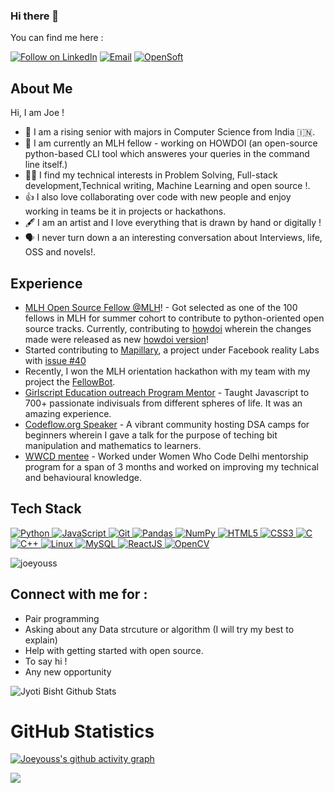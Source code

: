 ### Hi there 👋

<!--
**joeyouss/joeyouss** is a ✨ _special_ ✨ repository because its `README.md` (this file) appears on your GitHub profile.
-->
You can find me here :
<p align="left">
  <a href="https://www.linkedin.com/in/jyoti-bisht-9299181b1/"><img title="Follow on LinkedIn" src="https://img.shields.io/badge/LinkedIn-0077B5?style=for-the-badge&logo=linkedin&logoColor=white"/></a>
  <a href="mailto:jyotibisht6114@gmail.com"><img title="Email" src="https://img.shields.io/badge/Gmail-D14836?style=for-the-badge&logo=gmail&logoColor=white"/></a>
  <a href="https://hashnode.com/@Joeyous"><img title="OpenSoft" src="https://img.shields.io/badge/Hashnode-2962FF?style=for-the-badge&logo=hashnode&logoColor=white"/></a>  

## About Me
Hi, I am Joe !
- 🔭 I am a rising senior with majors in Computer Science from India 🇮🇳.
- 🌱 I am currently an MLH fellow - working on HOWDOI (an open-source python-based CLI tool which answeres your queries in the command line itself.)
- 👩‍💻 I find my technical interests in Problem Solving, Full-stack development,Technical writing, Machine Learning and open source !. 
- 👍 I also love collaborating over code with new people and enjoy working in teams be it in projects or hackathons. 
- 🖋️ I am an artist and I love everything that is drawn by hand or digitally !
- 🗣️ I never turn down a an interesting conversation about Interviews, life, OSS and novels!. 

 
## Experience 
 - [MLH Open Source Fellow @MLH](https://fellowship.mlh.io/)! - Got selected as one of the 100 fellows in MLH for summer cohort to contribute to python-oriented open source tracks. Currently, contributing to [howdoi](https://github.com/gleitz/howdoi) wherein the changes made were released as new [howdoi version](https://pypi.org/project/howdoi/)!
 - Started contributing to [Mapillary](https://github.com/facebookexternal/mapillary-python-sdk), a project under Facebook reality Labs with [issue #40](https://github.com/facebookincubator/mapillary-python-sdk/issues/40)
  - Recently, I won the MLH orientation hackathon with my team with my project the [FellowBot](https://devpost.com/software/fellowbot).
 - [Girlscript Education outreach Program Mentor](https://www.linkedin.com/posts/jyoti-bisht-9299181b1_thankyou-people-mentoring-activity-6768905121893093376-WAwz) - Taught Javascript to 700+ passionate indivisuals from different spheres of life. It was an amazing experience.
 - [Codeflow.org Speaker](https://www.linkedin.com/posts/jyoti-bisht-9299181b1_codeflow-bootcamp-dsa-activity-6806528373775572992-tCR_) - A vibrant community hosting DSA camps for beginners wherein I gave a talk for the purpose of teching bit manipulation and mathematics to learners.
 - [WWCD mentee](https://www.linkedin.com/posts/jyoti-bisht-9299181b1_this-post-comes-really-late-but-is-important-activity-6806639097973743616-tUjP) - Worked under Women Who Code Delhi mentorship program for a span of 3 months and worked on improving my technical and behavioural knowledge.

 
## Tech Stack

<p align="left">
 <a href="#">
<img alt="Python" src="https://img.shields.io/badge/python%20-%2314354C.svg?&style=for-the-badge&logo=python&logoColor=white"/>
<img alt="JavaScript" src="https://img.shields.io/badge/javascript%20-%23323330.svg?&style=for-the-badge&logo=javascript&logoColor=%23F7DF1E"/>
<img alt="Git" src="https://img.shields.io/badge/git%20-%23F05033.svg?&style=for-the-badge&logo=git&logoColor=white"/>
<img alt="Pandas" src="https://img.shields.io/badge/pandas%20-%23150458.svg?&style=for-the-badge&logo=pandas&logoColor=white" />
<img alt="NumPy" src="https://img.shields.io/badge/numpy%20-%23013243.svg?&style=for-the-badge&logo=numpy&logoColor=white" />
<img alt="HTML5" src="https://img.shields.io/badge/html5%20-%23E34F26.svg?&style=for-the-badge&logo=html5&logoColor=white"/>
<img alt="CSS3" src="https://img.shields.io/badge/css3%20-%231572B6.svg?&style=for-the-badge&logo=css3&logoColor=white"/>
<img alt="C" src="https://img.shields.io/badge/c%20-%2300599C.svg?&style=for-the-badge&logo=c&logoColor=white"/>
<img alt="C++" src="https://img.shields.io/badge/c++%20-%2300599C.svg?&style=for-the-badge&logo=c%2B%2B&ogoColor=white"/>
<img alt="Linux" src="https://img.shields.io/badge/Ubuntu-E95420?style=for-the-badge&logo=ubuntu&logoColor=white" />
<img alt='MySQL' src="https://img.shields.io/badge/SQL-MySQL?style=for-the-badge&logo=mysql&color=F29111"/>
<img alt='ReactJS' src="https://img.shields.io/badge/ReactJS-ReactJS?style=for-the-badge&logo=react&color=303030"/>
<img alt="OpenCV" src="https://img.shields.io/badge/OpenCV-OpenCV?style=for-the-badge&logo=opencv&logoColor=fff&color=5C3EE8"/> 
 </a>
</p>


 
<p align="left"> 
<img src="https://komarev.com/ghpvc/?username=USERNAME&label=Views&color=blue&style=plastic" alt="joeyouss" />
 </p>

## Connect with me for :
  - Pair programming
  - Asking about any Data strcuture or algorithm (I will try my best to explain)
  - Help with getting started with open source.
  - To say hi !
  - Any new opportunity 
  

![Jyoti Bisht Github Stats](https://github-readme-stats.anuraghazra1.vercel.app/api?username=joeyouss&show_icons=true&include_all_commits=true&theme=radical)

<h1 align="left">GitHub Statistics</h1>

[![Joeyouss's github activity graph](https://activity-graph.herokuapp.com/graph?username=joeyouss&theme=github)](https://github.com/ashutosh00710/github-readme-activity-graph)


<a href="https://github.com/joeyouss">
  <img align="center" src="https://github-readme-stats.vercel.app/api/top-langs/?username=joeyouss&theme=tokyonight&layout=compact&" />
</a>
